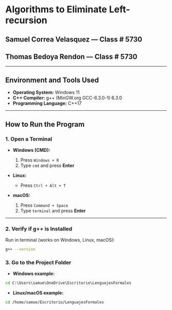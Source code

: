 # Algorithms to Eliminate Left-recursion

## Samuel Correa Velasquez — Class # 5730  
## Thomas Bedoya Rendon — Class # 5730

---

## Environment and Tools Used

- **Operating System:** Windows 11  
- **C++ Compiler:** g++ (MinGW.org GCC-6.3.0-1) 6.3.0  
- **Programming Language:** C++17  

---

## How to Run the Program

### 1. Open a Terminal

- **Windows (CMD):**  
  1. Press `Windows + R`  
  2. Type `cmd` and press **Enter**

- **Linux:**  
  - Press `Ctrl + Alt + T`

- **macOS:**  
  1. Press `Command + Space`  
  2. Type `terminal` and press **Enter**

---

### 2. Verify if g++ is Installed

Run in terminal (works on Windows, Linux, macOS):  
```bash
g++ --version
```

### 3. Go to the Project Folder

- **Windows example:**  
```cmd
cd C:\Users\samue\OneDrive\Escritorio\LenguajesFormales
```

- **Linux/macOS example:**  
```bash
cd /home/samue/Escritorio/LenguajesFormales
```
